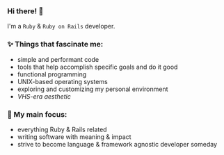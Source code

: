 ### Hi there! 🌲

<!--
**koremori/koremori** is a ✨ _special_ ✨ repository because its `README.md` (this file) appears on your GitHub profile.

Here are some ideas to get you started:

- 🔭 I’m currently working on ...
- 🌱 I’m currently learning ...
- 👯 I’m looking to collaborate on ...
- 🤔 I’m looking for help with ...
- 💬 Ask me about ...
- 📫 How to reach me: ...
- 😄 Pronouns: ...
- ⚡ Fun fact: ...
-->
I'm a `Ruby` & `Ruby on Rails` developer.

### ✨ Things that fascinate me:
- simple and performant code
- tools that help accomplish specific goals and do it good
- functional programming
- UNIX-based operating systems
- exploring and customizing my personal environment
- *VHS-era aesthetic*

### 📙 My main focus:
- everything Ruby & Rails related
- writing software with meaning & impact
- strive to become language & framework agnostic developer someday
